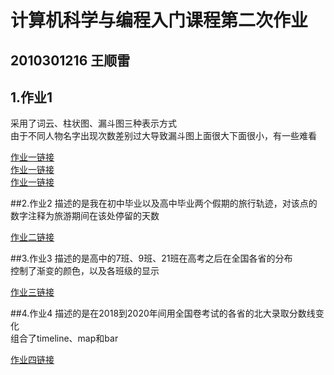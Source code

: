 # 计算机科学与编程入门课程第二次作业
## 2010301216 王顺雷
## 1.作业1
采用了词云、柱状图、漏斗图三种表示方式  
由于不同人物名字出现次数差别过大导致漏斗图上面很大下面很小，有一些难看

[作业一链接](https://1019482268.github.io/柱状图.html)  
[作业一链接](https://1019482268.github.io/词云图.html)  
[作业一链接](https://1019482268.github.io/漏斗图.html)

##2.作业2
描述的是我在初中毕业以及高中毕业两个假期的旅行轨迹，对该点的数字注释为旅游期间在该处停留的天数

[作业二链接](https://1019482268.github.io/初高中毕业旅行记录.html)

##3.作业3
描述的是高中的7班、9班、21班在高考之后在全国各省的分布  
控制了渐变的颜色，以及各班级的显示

[作业三链接](https://1019482268.github.io/毕业去向图.html)

##4.作业4
描述的是在2018到2020年间用全国卷考试的各省的北大录取分数线变化  
组合了timeline、map和bar

[作业四链接](https://1019482268.github.io/北大各年各省录取分数线.html)


